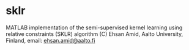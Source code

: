# sklr

MATLAB implementation of the semi-supervised kernel learning using relative constraints (SKLR) algorithm
(C) Ehsan Amid, Aalto University, Finland, email: ehsan.amid@aalto.fi


